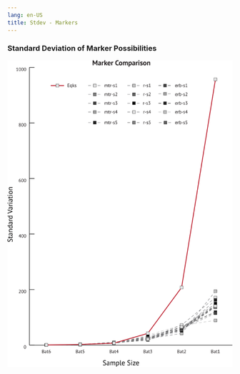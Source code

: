 ```yaml
---
lang: en-US
title: Stdev - Markers
---
```


### Standard Deviation of Marker Possibilities

![Marker Category](../_media/graphs/stdev-mrk-comp.svg 'Markers Comparison')
